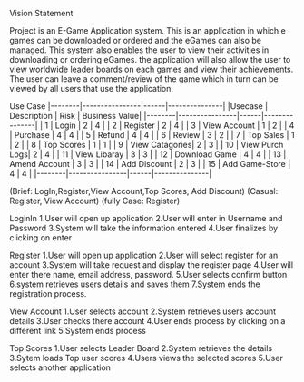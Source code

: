 Vision Statement 

Project is an E-Game Application system.  This is an application in which e games can be downloaded or ordered and the eGames can also be managed. This system also enables the user to view their activities in downloading or ordering eGames.  the application will also allow the user to view worldwide leader boards on each games and view their achievements.  The user can leave a comment/review of the game which in turn can be viewed by all users that use the application.

 Use Case
 |--------|----------------|------|---------------|
 |Usecase | Description    | Risk | Business Value|
 |--------|----------------|------|---------------|
 |  1     | Login          |  2   |      4        |
 |  2     | Register       |  2   |      4        |
 |  3     | View Account   |  1   |      2        |
 |  4     | Purchase       |  4   |      4        |
 |  5     | Refund         |  4   |      4        |
 |  6     | Review         |  3   |      2        |
 |  7     | Top Sales      |  1   |      2        |
 |  8     | Top Scores     |  1   |      1        |
 |  9     | View Catagories|  2   |      3        |
 |  10    | View Purch Logs|  2   |      4        |
 |  11    | View Libaray   |  3   |      3        |
 |  12    | Download Game  |  4   |      4        |
 |  13    | Amend Account  |  3   |      3        |
 |  14    | Add Discount   |  2   |      3        |
 |  15    | Add Game-Store |  4   |      4        |
 |--------|----------------|------|---------------|
 
 (Brief: LogIn,Register,View Account,Top Scores, Add Discount)
 (Casual: Register, View Account)
 (fully Case: Register)
 
 LoginIn
 1.User will open up application
 2.User will enter in Username and Password
 3.System will take the information entered
 4.User finalizes by clicking on enter
 
 
 Register
 1.User will open up application
 2.User will select register for an account
 3.System will take request and display the register page
 4.User will enter there name, email address, password.
 5.User selects confirm button
 6.system retrieves users details and saves them
 7.System ends the registration process.
 
 View Account
 1.User selects account
 2.System retrieves users account details
 3.User checks there account
 4.User ends process by clicking on a different link
 5.System ends process
 
 Top Scores
 1.User selects Leader Board
 2.System retrieves the details
 3.Sytem loads Top user scores
 4.Users views the selected scores
 5.User selects another application
 
 
